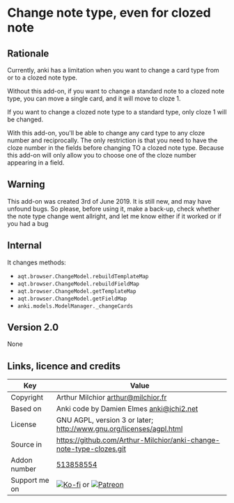 # Change note type, even for clozed note
## Rationale
Currently, anki has a limitation when you want to change a card type
from or to a clozed note type.

Without this add-on, if you want to change a standard note to a clozed
note type, you can move a single card, and it will move to cloze 1.

If you want to change a clozed note type to a standard type, only
cloze 1 will be changed.

With this add-on, you'll be able to change any card type to any cloze
number and reciprocally. The only restriction is that you need to have
the cloze number in the fields before changing TO a clozed note
type. Because this add-on will only allow you to choose one of the
cloze number appearing in a field.

## Warning
This add-on was created 3rd of June 2019. It is still new, and may
have unfound bugs. So please, before using it, make a back-up, check
whether the note type change went allright, and let me know either if
it worked or if you had a bug

## Internal
It changes methods:
* `aqt.browser.ChangeModel.rebuildTemplateMap`
* `aqt.browser.ChangeModel.rebuildFieldMap`
* `aqt.browser.ChangeModel.getTemplateMap`
* `aqt.browser.ChangeModel.getFieldMap`
* `anki.models.ModelManager._changeCards`


## Version 2.0
None


## Links, licence and credits

Key         |Value
------------|-------------------------------------------------------------------
Copyright   | Arthur Milchior <arthur@milchior.fr>
Based on    | Anki code by Damien Elmes <anki@ichi2.net>
License     | GNU AGPL, version 3 or later; http://www.gnu.org/licenses/agpl.html
Source in   | https://github.com/Arthur-Milchior/anki-change-note-type-clozes.git
Addon number| [513858554](https://ankiweb.net/shared/info/513858554)
Support me on| [![Ko-fi](https://ko-fi.com/img/Kofi_Logo_Blue.svg)](Ko-fi.com/arthurmilchior) or [![Patreon](http://www.milchior.fr/patreon.png)](https://www.patreon.com/bePatron?u=146206)
